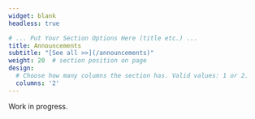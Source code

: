 ```yaml
---
widget: blank
headless: true

# ... Put Your Section Options Here (title etc.) ...
title: Announcements
subtitle: "[See all >>](/announcements)"
weight: 20  # section position on page
design:
  # Choose how many columns the section has. Valid values: 1 or 2.
  columns: '2'
---
```


Work in progress.
